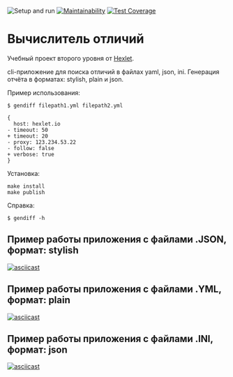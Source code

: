 ![Setup and run](https://github.com/mellyssy/frontend-project-lvl2/workflows/Setup%20and%20run/badge.svg) [![Maintainability](https://api.codeclimate.com/v1/badges/b155d4bcab7d10b424fd/maintainability)](https://codeclimate.com/github/mellyssy/frontend-project-lvl2/maintainability) [![Test Coverage](https://api.codeclimate.com/v1/badges/b155d4bcab7d10b424fd/test_coverage)](https://codeclimate.com/github/mellyssy/frontend-project-lvl2/test_coverage)

# Вычислитель отличий

Учебный проект второго уровня от [Hexlet](https://ru.hexlet.io/professions/frontend/projects/46).

cli-приложение для поиска отличий в файлах yaml, json, ini. Генерация отчёта в форматах: stylish, plain и json.

Пример использования:

```
$ gendiff filepath1.yml filepath2.yml

{
  host: hexlet.io
- timeout: 50
+ timeout: 20
- proxy: 123.234.53.22
- follow: false
+ verbose: true
}
```

Установка:

```
make install
make publish
```

Справка:

```
$ gendiff -h
```

## Пример работы приложения с файлами .JSON, формат: stylish
[![asciicast](https://asciinema.org/a/lQmIkwOyCicpm15f6HEsVvmL8.svg)](https://asciinema.org/a/lQmIkwOyCicpm15f6HEsVvmL8)

## Пример работы приложения с файлами .YML, формат: plain
[![asciicast](https://asciinema.org/a/ggT4mkMIiI5IcDpr29ka4Czyo.svg)](https://asciinema.org/a/ggT4mkMIiI5IcDpr29ka4Czyo)

## Пример работы приложения с файлами .INI, формат: json
[![asciicast](https://asciinema.org/a/QME4gEXeLulL5iTRw9LHmjLm9.svg)](https://asciinema.org/a/QME4gEXeLulL5iTRw9LHmjLm9)
